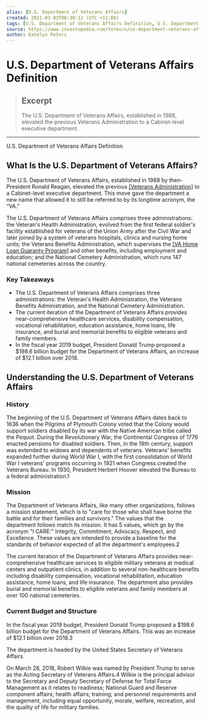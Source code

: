 ```yaml
---
alias: [U.S. Department of Veterans Affairs]
created: 2021-03-03T00:30:12 (UTC +11:00)
tags: [U.S. Department of Veterans Affairs Definition, U.S. Department of Veterans Affairs Definition]
source: https://www.investopedia.com/terms/u/us-department-veterans-affairs.asp
author: Katelyn Peters
---
```


# U.S. Department of Veterans Affairs Definition

> ## Excerpt
> The U.S. Department of Veterans Affairs, established in 1988, elevated the previous Veterans Administration to a Cabinet-level executive department.

---

U.S. Department of Veterans Affairs Definition
## What Is the U.S. Department of Veterans Affairs?

The U.S. Department of Veterans Affairs, established in 1988 by then-President Ronald Reagan, elevated the previous [[Veterans Administration]](https://www.investopedia.com/terms/v/veterans-administration.asp) to a Cabinet-level executive department. This move gave the department a new name that allowed it to still be referred to by its longtime acronym, the “VA.”

The U.S. Department of Veterans Affairs comprises three administrations: the Veteran's Health Administration, evolved from the first federal soldier's facility established for veterans of the Union Army after the Civil War and later joined by a system of veterans hospitals, clinics and nursing home units; the Veterans Benefits Administration, which supervises the [[VA Home Loan Guaranty Program]](https://www.investopedia.com/terms/v/valoan.asp) and other benefits, including employment and education; and the National Cemetery Administration, which runs 147 national cemeteries across the country.

### Key Takeaways

-   The U.S. Department of Veterans Affairs comprises three administrations: the Veteran's Health Administration, the Veterans Benefits Administration, and the National Cemetery Administration.
-   The current iteration of the Department of Veterans Affairs provides near-comprehensive healthcare services, disability compensation, vocational rehabilitation, education assistance, home loans, life insurance, and burial and memorial benefits to eligible veterans and family members.
-   In the fiscal year 2019 budget, President Donald Trump proposed a $198.6 billion budget for the Department of Veterans Affairs, an increase of $12.1 billion over 2018.

## Understanding the U.S. Department of Veterans Affairs

### History

The beginning of the U.S. Department of Veterans Affairs dates back to 1636 when the Pilgrims of Plymouth Colony voted that the Colony would support soldiers disabled by its war with the Native American tribe called the Pequot. During the Revolutionary War, the Continental Congress of 1776 enacted pensions for disabled soldiers. Then, in the 19th century, support was extended to widows and dependents of veterans. Veterans' benefits expanded further during World War I, with the first consolidation of World War I veterans' programs occurring in 1921 when Congress created the Veterans Bureau. In 1930, President Herbert Hoover elevated the Bureau to a federal administration.1

### Mission

The Department of Veterans Affairs, like many other organizations, follows a mission statement, which is to "care for those who shall have borne the battle and for their families and survivors." The values that the department follows match its mission. It has 5 values, which go by the acronym "I CARE:" Integrity, Commitment, Advocacy, Respect, and Excellence. These values are intended to provide a baseline for the standards of behavior expected of all the department's employees.2

The current iteration of the Department of Veterans Affairs provides near-comprehensive healthcare services to eligible military veterans at medical centers and outpatient clinics, in addition to several non-healthcare benefits including disability compensation, vocational rehabilitation, education assistance, home loans, and life insurance. The department also provides burial and memorial benefits to eligible veterans and family members at over 100 national cemeteries.

### Current Budget and Structure

In the fiscal year 2019 budget, President Donald Trump proposed a $198.6 billion budget for the Department of Veterans Affairs. This was an increase of $12.1 billion over 2018.3

The department is headed by the United States Secretary of Veterans Affairs.

On March 28, 2018, Robert Wilkie was named by President Trump to serve as the Acting Secretary of Veterans Affairs.4 Wilkie is the principal advisor to the Secretary and Deputy Secretary of Defense for Total Force Management as it relates to readiness; National Guard and Reserve component affairs; health affairs; training; and personnel requirements and management, including equal opportunity, morale, welfare, recreation, and the quality of life for military families.
